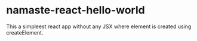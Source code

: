 # namaste-react-hello-world
This a simpleest react app without any JSX where element is created using createElement. 
